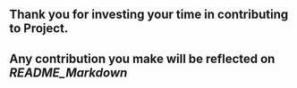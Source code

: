 ## Thank you for investing your time in contributing to Project.
## Any contribution you make will be reflected on *README_Markdown*
